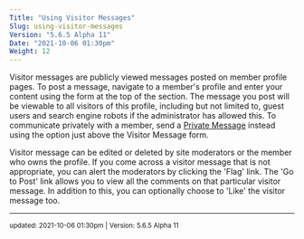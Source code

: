 ```yaml
---
Title: "Using Visitor Messages"
Slug: using-visitor-messages
Version: "5.6.5 Alpha 11"
Date: "2021-10-06 01:30pm"
Weight: 12
---
```


<p>Visitor messages are publicly viewed messages posted on member profile pages. To post a message, navigate to a member's profile and enter your content using the form at the top of the section. The message you post will be viewable to all visitors of this profile, including but not limited to, guest users and search engine robots if the administrator has allowed this. To communicate privately with a member, send a <a class="faq-link" href="help#account_overview/account_privatemessages" data-group="account_overview" data-item="account_privatemessages" data-path="account_overview/account_settings">Private Message</a> instead using the option just above the Visitor Message form.</p>

<p>Visitor message can be edited or deleted by site moderators or the member who owns the profile. If you come across a visitor message that is not appropriate, you can alert the moderators by clicking the 'Flag' link. The 'Go to Post' link allows you to view  all the comments on that particular visitor message. In addition to this, you can optionally choose to 'Like' the visitor message too.</p>

<hr>
<small>
updated: 2021-10-06 01:30pm | Version: 5.6.5 Alpha 11
</small>